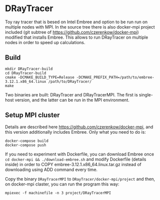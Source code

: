 # DRayTracer
Toy ray tracer that is besed on Intel Embree and option to be run run on multiple nodes with MPI.
In the source tree there is also docker-mpi project included (git subtree of https://github.com/czerenkow/docker-mpi) modified that installs Embree. This allows to run DRayTracer on multiple nodes in order to speed up calculations.

## Build
```
mkdir DRayTracer-build
cd DRayTracer-build
cmake -DCMAKE_BUILD_TYPE=Release -DCMAKE_PREFIX_PATH=/path/to/embree-3.12.1.x86_64.linux /path/to/DRayTracer/
make
```
Two binaries are built: DRayTracer and DRayTracerMPI. The first is single-host version, and the latter can be run in the MPI environment.

## Setup MPI cluster
Details are described here https://github.com/czerenkow/docker-mpi, and this version additionally includes Embree. Only what you need to do is:
```
docker-compose build
docker-compose push

```
If you need to experiment with Dockerfile, you can download Embree once `cd docker-mpi && ./download-embree.sh` and modify Dockerfile (details inside) in order to COPY embree-3.12.1.x86_64.linux.tar.gz  instead of downloading using ADD command every time.

Copy the binary `DRayTracerMPI` to `DRayTracer/docker-mpi/project` and then, on docker-mpi claster, you can run the program this way:
```
mpiexec -f machinefile -n 3 project/DRayTracerMPI
```
